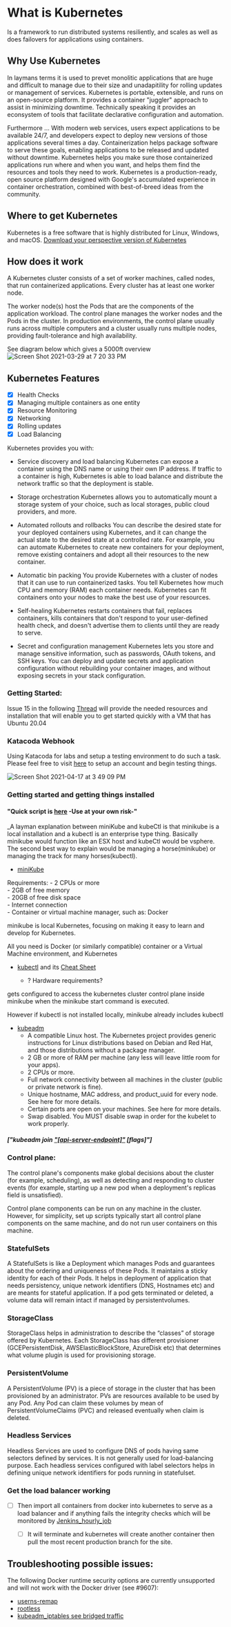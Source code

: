 # What is Kubernetes
Is a framework to run distributed systems resiliently, and scales as well as does failovers for applications using containers.

## Why Use Kubernetes
In laymans terms it is used to prevet monolitic applications that are huge and difficult to manage due to their size and unadapitility for rolling updates or management of services.  Kubernetes is portable, extensible, and runs on an open-source platform.  It provides a container "juggler" approach to assist in minimizing downtime.  Technically speaking it provides an econsystem of tools that facilitate declarative configuration and automation.

Furthermore ... With modern web services, users expect applications to be available 24/7, and developers expect to deploy new versions of those applications several times a day. Containerization helps package software to serve these goals, enabling applications to be released and updated without downtime. Kubernetes helps you make sure those containerized applications run where and when you want, and helps them find the resources and tools they need to work. Kubernetes is a production-ready, open source platform designed with Google's accumulated experience in container orchestration, combined with best-of-breed ideas from the community.

## Where to get Kubernetes
Kubernetes is a free software that is highly distributed for Linux, Windows, and macOS.  [Download your perspective version of Kubernetes](https://kubernetes.io/docs/tasks/tools/)

## How does it work

A Kubernetes cluster consists of a set of worker machines, called nodes, that run containerized applications. Every cluster has at least one worker node.

The worker node(s) host the Pods that are the components of the application workload. The control plane manages the worker nodes and the Pods in the cluster. In production environments, the control plane usually runs across multiple computers and a cluster usually runs multiple nodes, providing fault-tolerance and high availability.  

See diagram below which gives a 5000ft overview
![Screen Shot 2021-03-29 at 7 20 33 PM](https://user-images.githubusercontent.com/13468708/112911634-d74b7080-90c3-11eb-90d2-6e8e085759d7.png)


## Kubernetes Features
- [x] Health Checks
- [x] Managing multiple containers as one entity
- [x] Resource Monitoring
- [x] Networking
- [x] Rolling updates
- [x] Load Balancing

Kubernetes provides you with:

- Service discovery and load balancing Kubernetes can expose a container using the DNS name or using their own IP address. If traffic to a container is high, Kubernetes is able to load balance and distribute the network traffic so that the deployment is stable.  
 
- Storage orchestration Kubernetes allows you to automatically mount a storage system of your choice, such as local storages, public cloud providers, and more.  
- Automated rollouts and rollbacks You can describe the desired state for your deployed containers using Kubernetes, and it can change the actual state to the desired state at a controlled rate. For example, you can automate Kubernetes to create new containers for your deployment, remove existing containers and adopt all their resources to the new container.  
- Automatic bin packing You provide Kubernetes with a cluster of nodes that it can use to run containerized tasks. You tell Kubernetes how much CPU and memory (RAM) each container needs. Kubernetes can fit containers onto your nodes to make the best use of your resources.  
- Self-healing Kubernetes restarts containers that fail, replaces containers, kills containers that don't respond to your user-defined health check, and doesn't advertise them to clients until they are ready to serve.  
- Secret and configuration management Kubernetes lets you store and manage sensitive information, such as passwords, OAuth tokens, and SSH keys. You can deploy and update secrets and application configuration without rebuilding your container images, and without exposing secrets in your stack configuration.  

### Getting Started:
Issue 15 in the following [Thread](https://github.com/Hawaiideveloper/Infastructure-as-Code-Sample_Env/issues/15#issuecomment-811350626) will provide the needed resources and installation that will enable you to get started quickly with a VM that has Ubuntu 20.04






### Katacoda Webhook
Using Katacoda for labs and setup a testing environment to do such a task.  Please feel free to visit [here](https://www.katacoda.com) to setup an account and begin testing things.

![Screen Shot 2021-04-17 at 3 49 09 PM](https://user-images.githubusercontent.com/13468708/115125241-c2604f80-9f94-11eb-9ebe-73bfce3c0798.png)



### Getting started and getting things installed

#### "Quick script is [here](install_payloader.sh) -Use at your own risk-"
  
    


_A layman explanation between miniKube and kubeCtl is that minikube is a local installation and a kubectl is an enterprise type thing.  Basically minikube would function like an ESX host and kubeCtl would be vsphere.  The second best way to explain would be managing a horse(minikube) or managing the track for many horses(kubectl).
- [miniKube](https://minikube.sigs.k8s.io/docs/start/)

Requirements: 
    - 2 CPUs or more  
    - 2GB of free memory  
    - 20GB of free disk space  
    - Internet connection  
    - Container or virtual machine manager, such as: Docker  

minikube is local Kubernetes, focusing on making it easy to learn and develop for Kubernetes.

All you need is Docker (or similarly compatible) container or a Virtual Machine environment, and Kubernetes

- [kubectl](https://minikube.sigs.k8s.io/docs/handbook/kubectl/) and its [Cheat Sheet](https://kubernetes.io/docs/reference/kubectl/cheatsheet/)

    - ? Hardware requirements?

gets configured to access the kubernetes cluster control plane inside minikube when the minikube start command is executed.

However if kubectl is not installed locally, minikube already includes kubectl

- [kubeadm]()
    - A compatible Linux host. The Kubernetes project provides generic instructions for Linux distributions based on Debian and Red Hat, and those distributions without a package manager.
    - 2 GB or more of RAM per machine (any less will leave little room for your apps).
    - 2 CPUs or more.
    - Full network connectivity between all machines in the cluster (public or private network is fine).
    - Unique hostname, MAC address, and product_uuid for every node. See here for more details.
    - Certain ports are open on your machines. See here for more details.
    - Swap disabled. You MUST disable swap in order for the kubelet to work properly.



##### ["kubeadm join ["[api-server-endpoint]"](https://kubernetes.io/docs/reference/command-line-tools-reference/kube-apiserver/) [flags]"]


### Control plane:
The control plane's components make global decisions about the cluster (for example, scheduling), as well as detecting and responding to cluster events (for example, starting up a new pod when a deployment's replicas field is unsatisfied).

Control plane components can be run on any machine in the cluster. However, for simplicity, set up scripts typically start all control plane components on the same machine, and do not run user containers on this machine. 






###  StatefulSets 
A StatefulSets is like a Deployment which manages Pods and guarantees about the ordering and uniqueness of these Pods. It maintains a sticky identity for each of their Pods. It helps in deployment of application that needs persistency, unique network identifiers (DNS, Hostnames etc) and are meants for stateful application. If a pod gets terminated or deleted, a volume data will remain intact if managed by persistentvolumes.


### StorageClass
StorageClass helps in administration to describe the “classes” of storage offered by Kubernetes. Each StorageClass has different provisioner (GCEPersistentDisk, AWSElasticBlockStore, AzureDisk etc) that determines what volume plugin is used for provisioning storage.

### PersistentVolume
A PersistentVolume (PV) is a piece of storage in the cluster that has been provisioned by an administrator. PVs are resources available to be used by any Pod. Any Pod can claim these volumes by mean of PersistentVolumeClaims (PVC) and released eventually when claim is deleted.

### Headless Services
Headless Services are used to configure DNS of pods having same selectors defined by services. It is not generally used for load-balancing purpose. Each headless services configured with label selectors helps in defining unique network identifiers for pods running in statefulset.





### Get the load balancer working 


- [ ] Then import all containers from docker into kubernetes to serve as a load balancer and if anything fails the integrity checks which will be monitored by [Jenkins_hourly_job]()
    - [ ] It will terminate and kubernetes will create another container then pull the most recent production branch for the site.









## Troubleshooting possible issues:

The following Docker runtime security options are currently unsupported and will not work with the Docker driver (see #9607):


- [userns-remap](https://docs.docker.com/engine/security/userns-remap/)  
- [rootless](https://docs.docker.com/engine/security/rootless/)  
- [kubeadm_iptables see bridged traffic](https://kubernetes.io/docs/setup/production-environment/tools/kubeadm/install-kubeadm/)